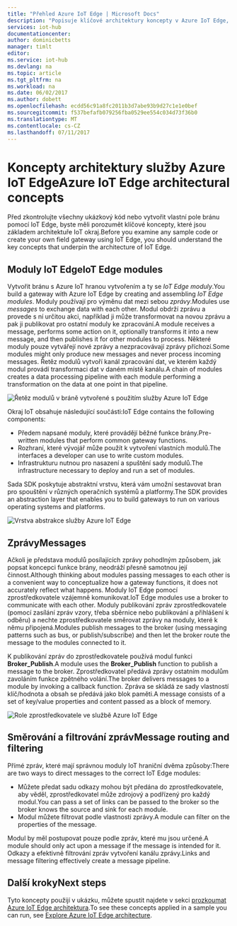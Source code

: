 ```yaml
---
title: "Přehled Azure IoT Edge | Microsoft Docs"
description: "Popisuje klíčové architektury koncepty v Azure IoT Edge, jako jsou brány, moduly a zprostředkovatelé."
services: iot-hub
documentationcenter: 
author: dominicbetts
manager: timlt
editor: 
ms.service: iot-hub
ms.devlang: na
ms.topic: article
ms.tgt_pltfrm: na
ms.workload: na
ms.date: 06/02/2017
ms.author: dobett
ms.openlocfilehash: ecdd56c91a8fc2011b3d7abe93b9d27c1e1e0bef
ms.sourcegitcommit: f537befafb079256fba0529ee554c034d73f36b0
ms.translationtype: MT
ms.contentlocale: cs-CZ
ms.lasthandoff: 07/11/2017
---
```

# <a name="azure-iot-edge-architectural-concepts"></a><span data-ttu-id="451c0-103">Koncepty architektury služby Azure IoT Edge</span><span class="sxs-lookup"><span data-stu-id="451c0-103">Azure IoT Edge architectural concepts</span></span>

<span data-ttu-id="451c0-104">Před zkontrolujte všechny ukázkový kód nebo vytvořit vlastní pole bránu pomocí IoT Edge, byste měli porozumět klíčové koncepty, které jsou základem architektuře IoT okraj.</span><span class="sxs-lookup"><span data-stu-id="451c0-104">Before you examine any sample code or create your own field gateway using IoT Edge, you should understand the key concepts that underpin the architecture of IoT Edge.</span></span>

## <a name="iot-edge-modules"></a><span data-ttu-id="451c0-105">Moduly IoT Edge</span><span class="sxs-lookup"><span data-stu-id="451c0-105">IoT Edge modules</span></span>

<span data-ttu-id="451c0-106">Vytvořit bránu s Azure IoT hranou vytvořením a ty se *IoT Edge moduly*.</span><span class="sxs-lookup"><span data-stu-id="451c0-106">You build a gateway with Azure IoT Edge by creating and assembling *IoT Edge modules*.</span></span> <span data-ttu-id="451c0-107">Moduly používají pro výměnu dat mezi sebou *zprávy*.</span><span class="sxs-lookup"><span data-stu-id="451c0-107">Modules use *messages* to exchange data with each other.</span></span> <span data-ttu-id="451c0-108">Modul obdrží zprávu a provede s ní určitou akci, například ji může transformovat na novou zprávu a pak ji publikovat pro ostatní moduly ke zpracování.</span><span class="sxs-lookup"><span data-stu-id="451c0-108">A module receives a message, performs some action on it, optionally transforms it into a new message, and then publishes it for other modules to process.</span></span> <span data-ttu-id="451c0-109">Některé moduly pouze vytvářejí nové zprávy a nezpracovávají zprávy příchozí.</span><span class="sxs-lookup"><span data-stu-id="451c0-109">Some modules might only produce new messages and never process incoming messages.</span></span> <span data-ttu-id="451c0-110">Řetěz modulů vytvoří kanál zpracování dat, ve kterém každý modul provádí transformaci dat v daném místě kanálu.</span><span class="sxs-lookup"><span data-stu-id="451c0-110">A chain of modules creates a data processing pipeline with each module performing a transformation on the data at one point in that pipeline.</span></span>

![Řetěz modulů v bráně vytvořené s použitím služby Azure IoT Edge][1]

<span data-ttu-id="451c0-112">Okraj IoT obsahuje následující součásti:</span><span class="sxs-lookup"><span data-stu-id="451c0-112">IoT Edge contains the following components:</span></span>

* <span data-ttu-id="451c0-113">Předem napsané moduly, které provádějí běžné funkce brány.</span><span class="sxs-lookup"><span data-stu-id="451c0-113">Pre-written modules that perform common gateway functions.</span></span>
* <span data-ttu-id="451c0-114">Rozhraní, které vývojář může použít k vytvoření vlastních modulů.</span><span class="sxs-lookup"><span data-stu-id="451c0-114">The interfaces a developer can use to write custom modules.</span></span>
* <span data-ttu-id="451c0-115">Infrastrukturu nutnou pro nasazení a spuštění sady modulů.</span><span class="sxs-lookup"><span data-stu-id="451c0-115">The infrastructure necessary to deploy and run a set of modules.</span></span>

<span data-ttu-id="451c0-116">Sada SDK poskytuje abstraktní vrstvu, která vám umožní sestavovat bran pro spouštění v různých operačních systémů a platformy.</span><span class="sxs-lookup"><span data-stu-id="451c0-116">The SDK provides an abstraction layer that enables you to build gateways to run on various operating systems and platforms.</span></span>

![Vrstva abstrakce služby Azure IoT Edge][2]

## <a name="messages"></a><span data-ttu-id="451c0-118">Zprávy</span><span class="sxs-lookup"><span data-stu-id="451c0-118">Messages</span></span>

<span data-ttu-id="451c0-119">Ačkoli je představa modulů posílajících zprávy pohodlným způsobem, jak popsat koncepci funkce brány, neodráží přesně samotnou její činnost.</span><span class="sxs-lookup"><span data-stu-id="451c0-119">Although thinking about modules passing messages to each other is a convenient way to conceptualize how a gateway functions, it does not accurately reflect what happens.</span></span> <span data-ttu-id="451c0-120">Moduly IoT Edge pomocí zprostředkovatele vzájemně komunikovat.</span><span class="sxs-lookup"><span data-stu-id="451c0-120">IoT Edge modules use a broker to communicate with each other.</span></span> <span data-ttu-id="451c0-121">Moduly publikování zpráv zprostředkovatele (pomocí zasílání zpráv vzory, třeba sběrnice nebo publikování a přihlášení k odběru) a nechte zprostředkovatele směrovat zprávy na moduly, které k němu připojená.</span><span class="sxs-lookup"><span data-stu-id="451c0-121">Modules publish messages to the broker (using messaging patterns such as bus, or publish/subscribe) and then let the broker route the message to the modules connected to it.</span></span>

<span data-ttu-id="451c0-122">K publikování zpráv do zprostředkovatele používá modul funkci **Broker_Publish**.</span><span class="sxs-lookup"><span data-stu-id="451c0-122">A module uses the **Broker_Publish** function to publish a message to the broker.</span></span> <span data-ttu-id="451c0-123">Zprostředkovatel předává zprávy ostatním modulům zavoláním funkce zpětného volání.</span><span class="sxs-lookup"><span data-stu-id="451c0-123">The broker delivers messages to a module by invoking a callback function.</span></span> <span data-ttu-id="451c0-124">Zpráva se skládá ze sady vlastností klíč/hodnota a obsah se předává jako blok paměti.</span><span class="sxs-lookup"><span data-stu-id="451c0-124">A message consists of a set of key/value properties and content passed as a block of memory.</span></span>

![Role zprostředkovatele ve službě Azure IoT Edge][3]

## <a name="message-routing-and-filtering"></a><span data-ttu-id="451c0-126">Směrování a filtrování zpráv</span><span class="sxs-lookup"><span data-stu-id="451c0-126">Message routing and filtering</span></span>

<span data-ttu-id="451c0-127">Přímé zpráv, které mají správnou moduly IoT hraniční dvěma způsoby:</span><span class="sxs-lookup"><span data-stu-id="451c0-127">There are two ways to direct messages to the correct IoT Edge modules:</span></span>

* <span data-ttu-id="451c0-128">Můžete předat sadu odkazy mohou být předána do zprostředkovatele, aby věděl, zprostředkovatel může zdrojový a podřízený pro každý modul.</span><span class="sxs-lookup"><span data-stu-id="451c0-128">You can pass a set of links can be passed to the broker so the broker knows the source and sink for each module.</span></span>
* <span data-ttu-id="451c0-129">Modul můžete filtrovat podle vlastnosti zprávy.</span><span class="sxs-lookup"><span data-stu-id="451c0-129">A module can filter on the properties of the message.</span></span>

<span data-ttu-id="451c0-130">Modul by měl postupovat pouze podle zpráv, které mu jsou určené.</span><span class="sxs-lookup"><span data-stu-id="451c0-130">A module should only act upon a message if the message is intended for it.</span></span> <span data-ttu-id="451c0-131">Odkazy a efektivně filtrování zpráv vytvoření kanálu zprávy.</span><span class="sxs-lookup"><span data-stu-id="451c0-131">Links and message filtering effectively create a message pipeline.</span></span>

## <a name="next-steps"></a><span data-ttu-id="451c0-132">Další kroky</span><span class="sxs-lookup"><span data-stu-id="451c0-132">Next steps</span></span>

<span data-ttu-id="451c0-133">Tyto koncepty použijí v ukázku, můžete spustit najdete v sekci [prozkoumat Azure IoT Edge architektura][lnk-hello-world].</span><span class="sxs-lookup"><span data-stu-id="451c0-133">To see these concepts applied in a sample you can run, see [Explore Azure IoT Edge architecture][lnk-hello-world].</span></span>

<!-- Images -->
[1]: media/iot-hub-iot-edge-overview/modules.png
[2]: media/iot-hub-iot-edge-overview/modules_2.png
[3]: media/iot-hub-iot-edge-overview/messages_1.png

<!-- Links -->
[lnk-hello-world]: ./iot-hub-linux-iot-edge-get-started.md